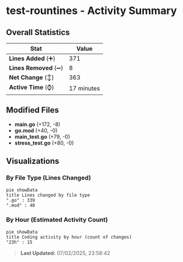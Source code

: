 # test-rountines - Activity Summary 

## Overall Statistics

| Stat                   | Value                                                             |
| ---------------------- | ----------------------------------------------------------------- |
| **Lines Added** (➕)   | 371                                          |
| **Lines Removed** (➖) | 8                                        |
| **Net Change** (↕)    | 363                |
| **Active Time** (⌚)   | 17 minutes |


## Modified Files
- **main.go** (+172, -8)
- **go.mod** (+40, -0)
- **main_test.go** (+79, -0)
- **stress_test.go** (+80, -0)

## Visualizations

### By File Type (Lines Changed)

```mermaid
pie showData
title Lines changed by file type
".go" : 339
".mod" : 40
```

### By Hour (Estimated Activity Count)

```mermaid
pie showData
title Coding activity by hour (count of changes)
"23h" : 15
```


> **Last Updated:** 07/02/2025, 23:58:42